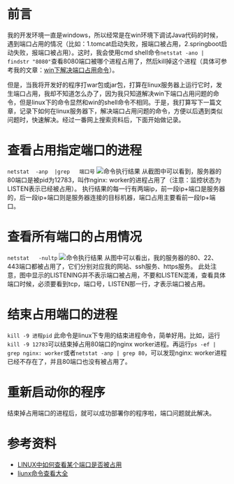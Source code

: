 [pixiv: 018]: # 'https://cdn.jsdelivr.net/gh/starsky1/poi/2019/18.jpg'

# 前言
我的开发环境一直是windows，所以经常是在win环境下调试Java代码的时候，遇到端口占用的情况（比如：1.tomcat启动失败，报端口被占用，2.springboot启动失败，报端口被占用）。这时，我会使用cmd shell命令`netstat -ano | findstr "8080"`查看8080端口被哪个进程占用了，然后kill掉这个进程（具体可参考我的文章：[win下解决端口占用命令](https://hexo.starsky1.cn/#/post/11)）。

但是，当我将开发好的程序打war包或jar包，打算在linux服务器上运行它时，发生端口占用，我却不知道怎么办了，因为我只知道解决win下端口占用问题的命令，但是linux下的命令显然和win的shell命令不相同。于是，我打算写下一篇文章，记录下如何在linux服务器下，解决端口占用问题的命令，方便以后遇到类似问题时，快速解决。经过一番网上搜索资料后，下面开始做记录。

# 查看占用指定端口的进程
`netstat  -anp  |grep   端口号`
![命令执行结果](https://hexo.starsky1.cn/poi/2019/181.png)
从截图中可以看到，服务器的80端口是被pid为12783，叫作nginx: worker的进程占用了（注意：监控状态为LISTEN表示已经被占用）。
执行结果的每一行有两端ip，前一段ip+端口是服务器的，后一段ip+端口则是服务器连接的目标机器，端口占用主要看前一段Ip+端口。

# 查看所有端口的占用情况
`netstat   -nultp`
![命令执行结果](https://hexo.starsky1.cn/poi/2019/182.png)
从图中可以看出，我的服务器的80、22、443端口都被占用了，它们分别对应我的网站、ssh服务、https服务。
此处注意，图中显示的LISTENING并不表示端口被占用，不要和LISTEN混淆，查看具体端口时候，必须要看到tcp，端口号，LISTEN那一行，才表示端口被占用。
# 结束占用端口的进程
`kill -9 进程pid`
此命令是linux下专用的结束进程命令，简单好用。比如，运行`kill -9 12783`可以结束掉占用80端口的nginx worker进程。再运行`ps -ef | grep nginx: worker`或者`netstat -anp | grep 80`，可以发现nginx: worker进程已经不存在了，并且80端口也没有被占用了。

# 重新启动你的程序
结束掉占用端口的进程后，就可以成功部署你的程序啦，端口问题就此解决。

# 参考资料

- [LINUX中如何查看某个端口是否被占用](https://www.cnblogs.com/hindy/p/7249234.html)
- [liunx命令查看大全](https://github.com/jaywcjlove/linux-command)
